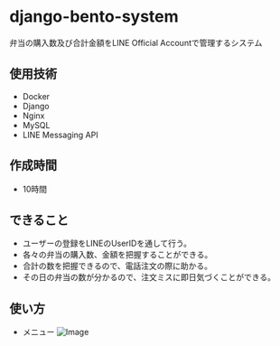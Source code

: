 # django-bento-system
弁当の購入数及び合計金額をLINE Official Accountで管理するシステム

## 使用技術
* Docker
* Django
* Nginx
* MySQL
* LINE Messaging API

## 作成時間
* 10時間

## できること
* ユーザーの登録をLINEのUserIDを通して行う。
* 各々の弁当の購入数、金額を把握することができる。
* 合計の数を把握できるので、電話注文の際に助かる。
* その日の弁当の数が分かるので、注文ミスに即日気づくことができる。

## 使い方
* メニュー
![Image](https://github.com/user-attachments/assets/1ab15991-e7a8-4308-8ed9-b4aff5750903)
